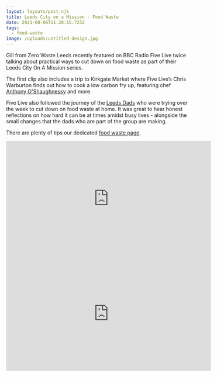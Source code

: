 ```yaml
---
layout: layouts/post.njk
title: Leeds City on a Mission - Food Waste
date: 2021-08-06T11:20:15.725Z
tags:
  - food-waste
image: /uploads/untitled-design.jpg
---
```

Gill from Zero Waste Leeds recently featured on BBC Radio Five Live twice talking about practical ways to cut down on food waste as part of their Leeds City On A Mission series. 

The first clip also includes a trip to Kirkgate Market where Five Live’s Chris Warburton finds out how to cook a low carbon fry up, featuring chef [Anthony O'Shaughnessy](https://www.anthonyshock.com/anthonyoshaughnessy) and more. 

Five Live also followed the journey of the [Leeds Dads](https://leedsdads.org/) who were trying over the week to cut down on food waste at home. It was great to hear honest reflections on how hard it can be at times amidst busy lives - alongside the small changes that the dads who are part of the group are making. 

There are plenty of tips our dedicated [food waste page](www.zerowasteleeds.org.uk/tag/food-waste). 

<iframe width="560" height="315" src="https://www.youtube.com/embed/j15lMKyYfGE" title="YouTube video player" frameborder="0" allow="accelerometer; autoplay; clipboard-write; encrypted-media; gyroscope; picture-in-picture" allowfullscreen></iframe>

<iframe width="560" height="315" src="https://www.youtube.com/embed/7psdyG6e98E" title="YouTube video player" frameborder="0" allow="accelerometer; autoplay; clipboard-write; encrypted-media; gyroscope; picture-in-picture" allowfullscreen></iframe>